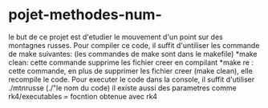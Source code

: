 # pojet-methodes-num-
le but de ce projet est d'etudier le mouvement d'un point sur des montagnes russes. 
Pour compiler ce code, il suffit d'untiliser les commande de  make suivantes: (les commandes de make sont dans le makefile) 
*make clean: cette commande supprime les fichier creer en compilant 
*make re : cette commande, en plus de supprimer les fichier creer (make clean), elle recompile le code. 
Pour executer le code dans la console, il suffit d'utiliser ./mtnrusse (./"le nom du code) 
il existe aussi des parametres comme 
rk4/executables = focntion obtenue avec rk4 
